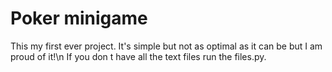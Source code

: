 # Poker minigame
This my first ever project. It's simple but not as optimal as it can be but I am proud of it!\n
If you don t have all the text files run the files.py.
